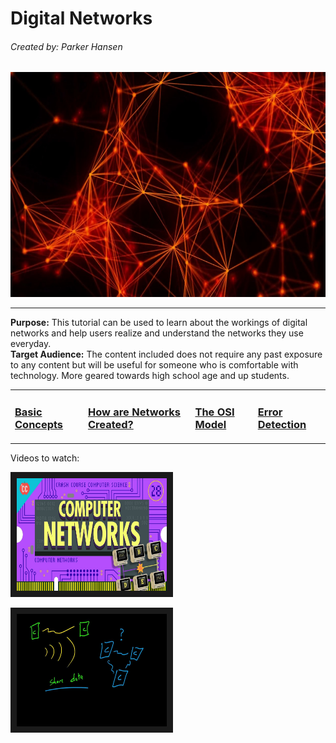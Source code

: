 # Digital Networks
###### Created by: Parker Hansen
<p align="center"><img src="Network.jpg" height="360" width="640"></p>

---

**Purpose:** This tutorial can be used to learn about the workings of digital networks and help users realize and understand the networks they use everyday.
<br>**Target Audience:** The content included does not require any past exposure to any content but will be useful for someone who is comfortable with technology. More geared towards high school age and up students.

<tab>
<table>
  <tr>
    <td>
      <h3><a href="basic.md">Basic Concepts</a></h3>
    </td>
    <td>
      <h3><a href="how.md">How are Networks Created?</a></h3>
    </td>
    <td>
      <h3><a href="osi.md">The OSI Model</a></h3>
    </td>
    <td>
      <h3><a href="Security.md">Error Detection</a></h3>
    </td>
  </tr>
</table>

Videos to watch:

<a href="https://www.youtube.com/watch?v=3QhU9jd03a0&feature=youtu.be"><img src="youtube1.jpg" alt="Computer Networks" width="240" height="180" border="10" /></a>

<a href="https://www.youtube.com/watch?v=ueVnSz_lXEs&list=PL6gx4Cwl9DGBpuvPW0aHa7mKdn_k9SPKO"><img src="youtube2.jpg" alt="What is a Computer Network?" width="240" height="180" border="10" /></a>
